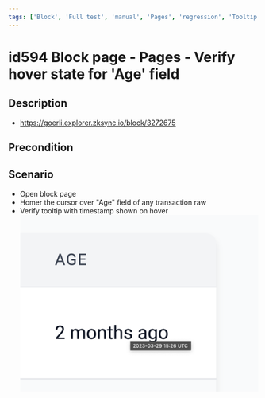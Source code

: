 ```yaml
---
tags: ['Block', 'Full test', 'manual', 'Pages', 'regression', 'Tooltip', 'Active']
---
```


# id594 Block page - Pages - Verify hover state for 'Age' field

## Description
  - https://goerli.explorer.zksync.io/block/3272675

## Precondition


## Scenario
- Open block page
- Homer the cursor over "Age" field of any transaction raw
- Verify tooltip with timestamp shown on hover
  ![Screenshot](../../../../static/img/Pages/BlockPage/id594_1.png)